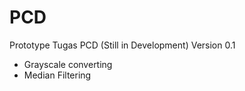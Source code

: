 # PCD
Prototype Tugas PCD (Still in Development)
Version 0.1 
  - Grayscale converting
  - Median Filtering
